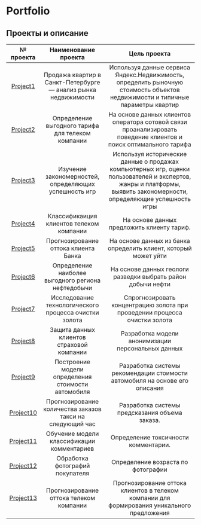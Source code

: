 # Portfolio

## Проекты и описание

| № проекта | Наименование проекта | Цель проекта |
| :--------------------: | :---------------------: | :---------------------------:|
| [Project1](Анализ_рынка_недвижимости)| Продажа квартир в Санкт-Петербурге — анализ рынка недвижимости | Используя данные сервиса Яндекс.Недвижимость, определить рыночную стоимость объектов недвижимости и типичные параметры квартир |
| [Project2](Тариф_для_телекомкомпании) | Определение выгодного тарифа для телеком компании | На основе данных клиентов оператора сотовой связи проанализировать поведение клиентов и поиск оптимального тарифа |
| [Project3](Изучение_популярности_игр_ПК) | Изучение закономерностей, определяющих успешность игр | Используя исторические данные о продажах компьютерных игр, оценки пользователей и экспертов, жанры и платформы, выявить закономерности, определяющие успешность игры  |
| [Project4](Классификаиция_клиентов_телеком_компании) | Классификаиция клиентов телеком компании | На основе данных предложить клиенту тариф. |
| [Project5](Прогнозирование_оттока_клиента_Банка) | Прогнозирование оттока клиента Банка | На основе данных из банка определить клиент, который может уйти |
| [Project6](Определение_наиболее_выгодного_региона_нефтедобычи) | Определение наиболее выгодного региона нефтедобычи | На основе данных геологи разведки выбрать район добычи нефти |
| [Project7](Исследование_технологического_процесса_очистки_золота) | Исследование технологического процесса очистки золота | Спрогнозировать концентрацию золота при проведении процесса очистки золота |
| [Project8](Защита_данных_клиентов) | Защита данных клиентов страховой компании | Разработка модели анонимизации персональных данных |
| [Project9](Построение_модели_определения_стоимости_автомобиля) | Построение модели определения стоимости автомобиля | Разработка системы рекомендации стоимости автомобиля на основе его описания |
| [Project10](Прогнозирование_количества_заказов_такси_на_следующий_час) | Прогнозирование количества заказов такси на следующий час | Разработка системы предсказания объема заказа. |
| [Project11](Обучение_модели_классификации_комментариев) | Обучение модели классификации комментариев | Определение токсичности комментарии. |
| [Project12](Обработка_фотографий_покупателя) | Обработка фотографий покупателя | Определение возраста по фотографии |
| [Project13](Прогнозирование_оттока_телеком_компании) | Прогнозирование оттока телеком компании | Прогнозирование оттока клиентов в телеком компании для формирования уникального предложения |

